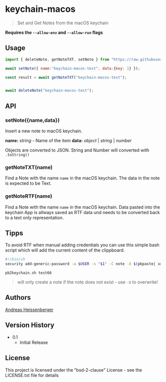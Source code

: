 # keychain-macos

> Set and Get Notes from the macOS keychain

**Requires the `--allow-env` and `--allow-run` flags**

## Usage

```js
import { deleteNote, getNoteTXT, setNote } from "https://raw.githubusercontent.com/aheissenberger/keychain-macos/master/src/keychain.ts"

await setNote({ name:"keychain-macos-test", data:{key: 1} });

const result = await getNoteTXT("keychain-macos-test");


await deleteNote("keychain-macos-test");
```

## API

### setNote({name,data})

Insert a new note to macOS keychain.

**name:** _string_ - Name of the item
**data:** _object_ | _string_ | _number_

Objects are converted to JSON. String and Number will converted with `.toString()`

### getNoteTXT(name)

Find a Note with the name `name` in the macOS keychain. The data in the note is expected to be Text.

### getNoteRTF(name)

Find a Note with the name `name` in the macOS keychain.
Data pasted into the keychain App is allways saved as RTF data und needs to be converted back to a text only representation.

## Tipps

To avoid RTF when manual adding credentials you can use this simple bash script which will add the current content of the clippboard.


```sh
#!/bin/sh
security add-generic-password -a $USER -s "$1" -C note -X $(pbpaste| xxd -p)
```

`pb2keychain.sh test66`

> will only create a note if the note does not exist - use `-U` to overwrite!

## Authors

[Andreas Heissenberger](https://github.com/aheissenberger)

## Version History

* 0.1
    * Initial Release

## License

This project is licensed under the "bsd-2-clause" License - see the LICENSE.txt file for details
